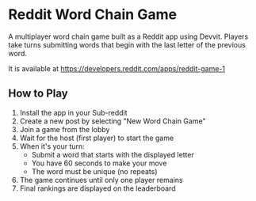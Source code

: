 # Reddit Word Chain Game

A multiplayer word chain game built as a Reddit app using Devvit. Players take turns submitting words that begin with the last letter of the previous word.

It is available at https://developers.reddit.com/apps/reddit-game-1

## How to Play

1. Install the app in your Sub-reddit
2. Create a new post by selecting "New Word Chain Game"
3. Join a game from the lobby
4. Wait for the host (first player) to start the game
5. When it's your turn:
   - Submit a word that starts with the displayed letter
   - You have 60 seconds to make your move
   - The word must be unique (no repeats)
6. The game continues until only one player remains
7. Final rankings are displayed on the leaderboard
